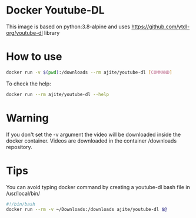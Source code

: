# Docker Youtube-DL

This image is based on python:3.8-alpine and uses https://github.com/ytdl-org/youtube-dl library

# How to use

```bash
docker run -v $(pwd):/downloads --rm ajite/youtube-dl [COMMAND]
```

To check the help:

```bash
docker run --rm ajite/youtube-dl --help
```

# Warning

If you don't set the -v argument the video will be downloaded inside the docker container. Videos are downloaded in the container /downloads repository.

# Tips

You can avoid typing docker command by creating a youtube-dl bash file in /usr/local/bin/

```bash
#!/bin/bash
docker run --rm -v ~/Downloads:/downloads ajite/youtube-dl $@
```                                                                    

